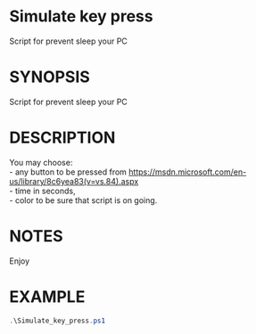 # Simulate key press
Script for prevent sleep your PC

# SYNOPSIS
Script for prevent sleep your PC  

# DESCRIPTION
You may choose: <br />
    - any button to be pressed from https://msdn.microsoft.com/en-us/library/8c6yea83(v=vs.84).aspx <br />
    - time in seconds, <br />
    - color to be sure that script is on going.

# NOTES
Enjoy

# EXAMPLE
```powershell
.\Simulate_key_press.ps1
```